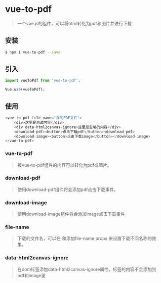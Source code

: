 # vue-to-pdf

> 一个vue.js的组件，可以将html转化为pdf和图片并进行下载


## 安装


```sh
$ npm i vue-to-pdf --save
```

## 引入

```js
import vueToPdf from 'vue-to-pdf';

Vue.use(vueToPdf);
```

## 使用

```js
<vue-to-pdf file-name="我的PDF文件">
    <div>这里是测试内容</div>
    <div data-html2canvas-ignore>这里是忽略的内容</div>
    <download-pdf><button>点击下载pdf</button><download-pdf>
    <download-image><button>点击下载image</button></download-image>
</vue-to-pdf>                      
```

### vue-to-pdf
> 被vue-to-pdf组件的内容可以转化为pdf或图片。

### download-pdf
> 使用download-pdf组件将会添加pdf点击下载事件。

### download-image
> 使用download-image组件将会添加image点击下载事件

### file-name
> 下载的文件名，可以在 <download-pdf>和<download-image>添加file-name props 来设置下载不同名称的效果。

### data-html2canvas-ignore
> 在dom标签添加data-html2canvas-ignore属性，标签的内容不会添加到pdf和image里
